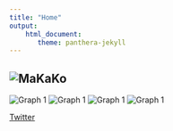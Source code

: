 ```yaml
---
title: "Home"
output: 
    html_document:
       theme: panthera-jekyll
---
```


## ![MaKaKo]()

![Graph 1]()
![Graph 1]()
![Graph 1]()
![Graph 1]()


[Twitter]()
